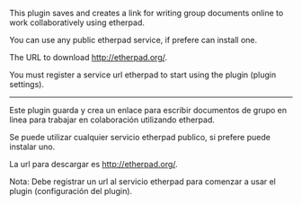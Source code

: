 This plugin saves and creates a link for writing group documents online to work collaboratively using etherpad.

You can use any public etherpad service, if prefere can install one.

The URL to download http://etherpad.org/.

You must register a service url etherpad to start using the plugin (plugin settings).

---------------------------------------------------------------------------------

Este plugin guarda y crea un enlace para escribir documentos de grupo en linea para trabajar en colaboración utilizando etherpad.

Se puede utilizar cualquier servicio etherpad publico, si prefere puede instalar uno.

La url para descargar es http://etherpad.org/.

Nota: Debe registrar un url al servicio etherpad para comenzar a usar el plugin (configuración del plugin).
